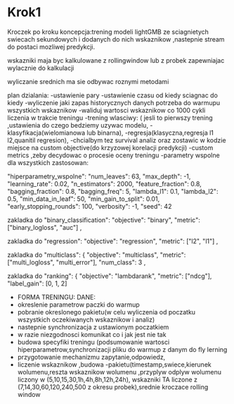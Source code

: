 # Krok1
Kroczek po kroku
koncepcja:trening modeli lightGMB ze sciagnietych swiecach sekundowych i dodanych do nich wskaznikow ,nastepnie stream do postaci mozliwej predykcji.

wskazniki maja byc kalkulowane z rollingwindow lub z probek zapewniajac wylacznie do kalkulacji

wyliczanie srednich ma sie odbywac roznymi metodami

plan dzialania:
-ustawienie pary
-ustawienie czasu od kiedy sciagnac do kiedy
-wyliczenie jaki zapas historycznych danych potrzeba do warmupu wszystkich wskaznikow
-waliduj wartosci wskaznikow co 1000 cykli liczenia w trakcie treningu
-trening wlasciwy: ( jesli to pierwszy trening ,ustawienia do czego bedziemy uzywac modelu,
-klasyfikacja(wielomianowa lub binarna),
-regresja(klasyczna,regresja l1 l2,quanitil regresion),
-chcialbym tez survival analiz oraz zostawic w kodzie miejsce na custom objective(do krzyzowej korelacji predykcji)
-custom metrics ,zeby decydowac o procesie oceny treningu
-parametry wspolne dla wszystkich zastosowan:

  "hiperparametry_wspolne": 
    "num_leaves": 63,
    "max_depth": -1,
    "learning_rate": 0.02,
    "n_estimators": 2000,
    "feature_fraction": 0.8,
    "bagging_fraction": 0.8,
    "bagging_freq": 5,
    "lambda_l1": 0.1,
    "lambda_l2": 0.5,
    "min_data_in_leaf": 50,
    "min_gain_to_split": 0.01,
    "early_stopping_rounds": 100,
    "verbosity": -1,
    "seed": 42

  
zakladka do  "binary_classification": 
    "objective": "binary",
    "metric": ["binary_logloss", "auc"]
  ,
  
zakladka do  "regression": 
    "objective": "regression",
    "metric": ["l2", "l1"]
  ,
  
zakladka do  "multiclass": {
    "objective": "multiclass",
    "metric": ["multi_logloss", "multi_error"],
    "num_class": 3
  ,
  
zakladka do  "ranking": {
    "objective": "lambdarank",
    "metric": ["ndcg"],
    "label_gain": [0, 1, 2]
  

- FORMA TRENINGU:
DANE:
- okreslenie parametrow paczki do warmup
- pobranie okreslonego pakietu(w celu wyliczenia od poczatku wszystkich oczekiwanych wskaznikow i analiz)
- nastepnie synchronizacja z ustawionym poczatkiem
- w razie niezgodnosci komunikat co i jak jest nie tak
- budowa specyfiki treningu (podsumowanie wartosci hiperparametrow,synchronizacji pliku do warmup z danym do fly lerning
- przygotowanie mechanizmu zapytanie,odpowiedz,
- liczenie wskaznikow ,budowa               -pakietu(timestamp,swiece,kierunek wolumenu,reszta wskaznikow wolumenu ,przyplyw odplyw wolumenu liczony w (5,10,15,30,1h,4h,8h,12h,24h), wskazniki TA liczone z (7,14,30,60,120,240,500 z okresu probek),srednie kroczace rolling window 

